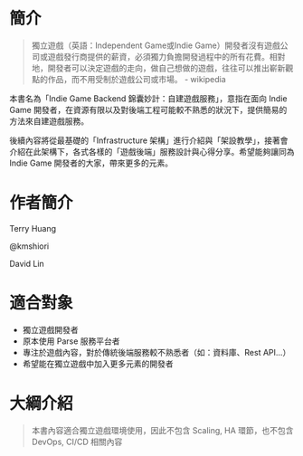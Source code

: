 # 簡介

> 獨立遊戲（英語：Independent Game或Indie Game）開發者沒有遊戲公司或遊戲發行商提供的薪資，必須獨力負擔開發過程中的所有花費。相對地，開發者可以決定遊戲的走向，做自己想做的遊戲，往往可以推出嶄新觀點的作品，而不用受制於遊戲公司或市場。 - wikipedia

本書名為「Indie Game Backend 錦囊妙計：自建遊戲服務」，意指在面向 Indie Game 開發者，在資源有限以及對後端工程可能較不熟悉的狀況下，提供簡易的方法來自建遊戲服務。

後續內容將從最基礎的「Infrastructure 架構」進行介紹與「架設教學」，接著會介紹在此架構下，各式各樣的「遊戲後端」服務設計與心得分享。希望能夠讓同為 Indie Game 開發者的大家，帶來更多的元素。

# 作者簡介

Terry Huang

@kmshiori

David Lin

# 適合對象

* 獨立遊戲開發者
* 原本使用 Parse 服務平台者
* 專注於遊戲內容，對於傳統後端服務較不熟悉者（如：資料庫、Rest API...）
* 希望能在獨立遊戲中加入更多元素的開發者

# 大綱介紹

> 本書內容適合獨立遊戲環境使用，因此不包含 Scaling, HA 環節，也不包含 DevOps, CI/CD 相關內容



